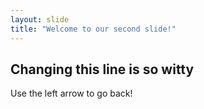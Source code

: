 ```yaml
---
layout: slide
title: "Welcome to our second slide!"
---
```

Changing this line is so witty
---
Use the left arrow to go back!
